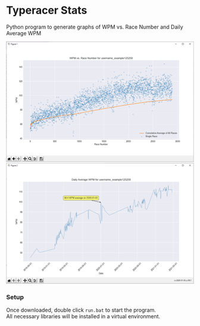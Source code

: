 # Typeracer Stats
Python program to generate graphs of WPM vs. Race Number and Daily Average WPM

![WPM vs. Race Number](https://github.com/Togohogo1/TypeRacer-Stats/blob/main/screenshots/WPM_vs_Race_Number.png)\
![Daily Average WPM](https://github.com/Togohogo1/TypeRacer-Stats/blob/main/screenshots/Daily_Average_WPM.png)

### Setup
Once downloaded, double click `run.bat` to start the program.\
All necessary libraries will be installed in a virtual environment.
